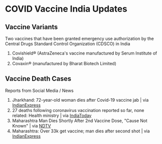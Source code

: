 # COVID Vaccine India Updates

## Vaccine Variants
Two vaccines that have been granted emergency use authorization by the Central Drugs Standard Control Organization (CDSCO) in India
1. Covishield® (AstraZeneca's vaccine manufactured by Serum Institute of India) 
1. Covaxin® (manufactured by Bharat Biotech Limited)

## Vaccine Death Cases
Reports from Social Media / News 

1. Jharkhand: 72-year-old woman dies after Covid-19 vaccine jab | via [IndianExpress](https://indianexpress.com/article/india/jharkhand-72-year-old-woman-dies-covid-19-vaccine-jab-7245736/)
1. 27 deaths following coronavirus vaccination reported so far, none related: Health ministry | via [IndiaToday](https://www.indiatoday.in/coronavirus-outbreak/vaccine-updates/story/second-dose-coronavirus-vaccination-27-deaths-health-ministry-1769057-2021-02-14) 
1. Maharashtra Man Dies Shortly After 2nd Vaccine Dose, "Cause Not Known" | via [NDTV](https://www.ndtv.com/india-news/coronavirus-vaccine-maharashtra-man-dies-soon-after-taking-second-vaccine-shot-cause-unclear-2382458)
1. Maharashtra: Over 33k get vaccine; man dies after second shot | via [IndianExpress](https://indianexpress.com/article/cities/mumbai/maharashtra-over-33k-get-vaccine-man-dies-after-second-shot-7211725/)

